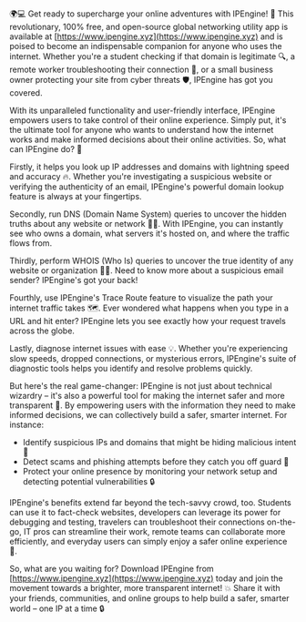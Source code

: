 🌍💻 Get ready to supercharge your online adventures with IPEngine! 🚀 This revolutionary, 100% free, and open-source global networking utility app is available at [https://www.ipengine.xyz](https://www.ipengine.xyz) and is poised to become an indispensable companion for anyone who uses the internet. Whether you're a student checking if that domain is legitimate 🔍, a remote worker troubleshooting their connection 📡, or a small business owner protecting your site from cyber threats 🛡️, IPEngine has got you covered.

With its unparalleled functionality and user-friendly interface, IPEngine empowers users to take control of their online experience. Simply put, it's the ultimate tool for anyone who wants to understand how the internet works and make informed decisions about their online activities. So, what can IPEngine do? 🤔

Firstly, it helps you look up IP addresses and domains with lightning speed and accuracy 🔥. Whether you're investigating a suspicious website or verifying the authenticity of an email, IPEngine's powerful domain lookup feature is always at your fingertips.

Secondly, run DNS (Domain Name System) queries to uncover the hidden truths about any website or network 🕵️‍♀️. With IPEngine, you can instantly see who owns a domain, what servers it's hosted on, and where the traffic flows from.

Thirdly, perform WHOIS (Who Is) queries to uncover the true identity of any website or organization 👮‍♂️. Need to know more about a suspicious email sender? IPEngine's got your back!

Fourthly, use IPEngine's Trace Route feature to visualize the path your internet traffic takes 🗺️. Ever wondered what happens when you type in a URL and hit enter? IPEngine lets you see exactly how your request travels across the globe.

Lastly, diagnose internet issues with ease 💡. Whether you're experiencing slow speeds, dropped connections, or mysterious errors, IPEngine's suite of diagnostic tools helps you identify and resolve problems quickly.

But here's the real game-changer: IPEngine is not just about technical wizardry – it's also a powerful tool for making the internet safer and more transparent 🌟. By empowering users with the information they need to make informed decisions, we can collectively build a safer, smarter internet. For instance:

* Identify suspicious IPs and domains that might be hiding malicious intent 👺
* Detect scams and phishing attempts before they catch you off guard 🚨
* Protect your online presence by monitoring your network setup and detecting potential vulnerabilities 🔒

IPEngine's benefits extend far beyond the tech-savvy crowd, too. Students can use it to fact-check websites, developers can leverage its power for debugging and testing, travelers can troubleshoot their connections on-the-go, IT pros can streamline their work, remote teams can collaborate more efficiently, and everyday users can simply enjoy a safer online experience 🌈.

So, what are you waiting for? Download IPEngine from [https://www.ipengine.xyz](https://www.ipengine.xyz) today and join the movement towards a brighter, more transparent internet! 💥 Share it with your friends, communities, and online groups to help build a safer, smarter world – one IP at a time 🔒